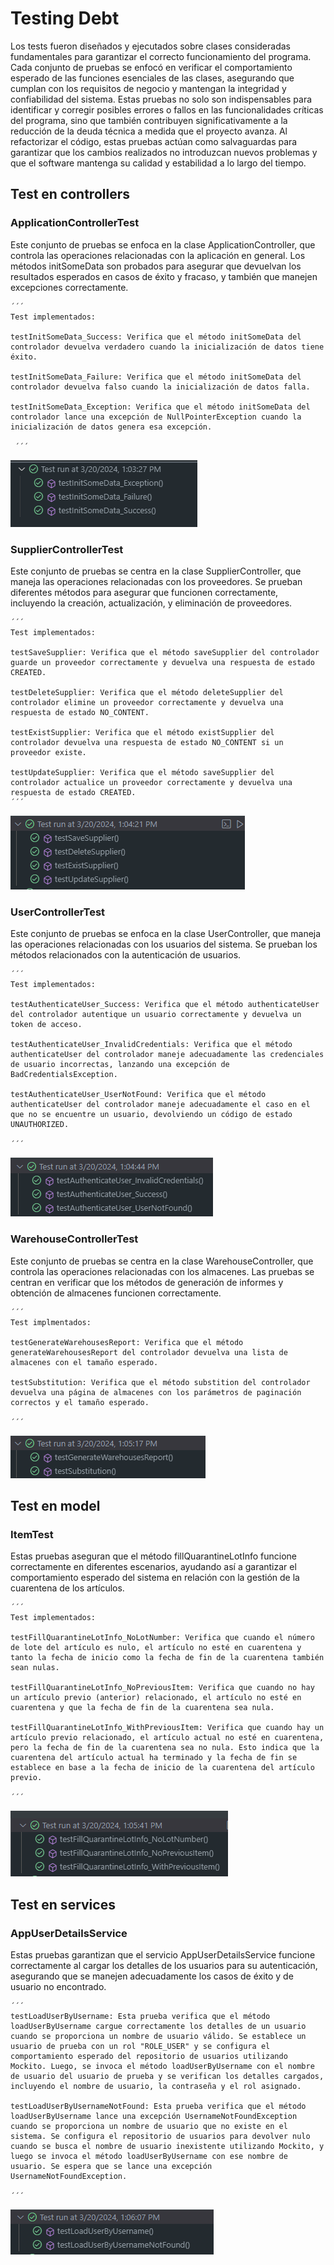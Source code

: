 # Testing Debt

Los tests fueron diseñados y ejecutados sobre clases consideradas fundamentales para garantizar el correcto funcionamiento del programa. Cada conjunto de pruebas se enfocó en verificar el comportamiento esperado de las funciones esenciales de las clases, asegurando que cumplan con los requisitos de negocio y mantengan la integridad y confiabilidad del sistema. Estas pruebas no solo son indispensables para identificar y corregir posibles errores o fallos en las funcionalidades críticas del programa, sino que también contribuyen significativamente a la reducción de la deuda técnica a medida que el proyecto avanza. Al refactorizar el código, estas pruebas actúan como salvaguardas para garantizar que los cambios realizados no introduzcan nuevos problemas y que el software mantenga su calidad y estabilidad a lo largo del tiempo.


## Test en controllers


### ApplicationControllerTest

Este conjunto de pruebas se enfoca en la clase ApplicationController, que controla las operaciones relacionadas con la aplicación en general. Los métodos initSomeData son probados para asegurar que devuelvan los resultados esperados en casos de éxito y fracaso, y también que manejen excepciones correctamente.



    ´´´ 
    Test implementados:

    testInitSomeData_Success: Verifica que el método initSomeData del controlador devuelva verdadero cuando la inicialización de datos tiene éxito.

    testInitSomeData_Failure: Verifica que el método initSomeData del controlador devuelva falso cuando la inicialización de datos falla.

    testInitSomeData_Exception: Verifica que el método initSomeData del controlador lance una excepción de NullPointerException cuando la inicialización de datos genera esa excepción.

     ´´´
 
![](img/Testing/Controller/ApplicationControllerTest.png)

### SupplierControllerTest

Este conjunto de pruebas se centra en la clase SupplierController, que maneja las operaciones relacionadas con los proveedores. Se prueban diferentes métodos para asegurar que funcionen correctamente, incluyendo la creación, actualización, y eliminación de proveedores.

    ´´´ 
    Test implementados:

    testSaveSupplier: Verifica que el método saveSupplier del controlador guarde un proveedor correctamente y devuelva una respuesta de estado CREATED.

    testDeleteSupplier: Verifica que el método deleteSupplier del controlador elimine un proveedor correctamente y devuelva una respuesta de estado NO_CONTENT.

    testExistSupplier: Verifica que el método existSupplier del controlador devuelva una respuesta de estado NO_CONTENT si un proveedor existe.

    testUpdateSupplier: Verifica que el método saveSupplier del controlador actualice un proveedor correctamente y devuelva una respuesta de estado CREATED.
    ´´´ 
![](img/Testing/Controller/SupplierControllerTest.png)

### UserControllerTest

Este conjunto de pruebas se enfoca en la clase UserController, que maneja las operaciones relacionadas con los usuarios del sistema. Se prueban los métodos relacionados con la autenticación de usuarios.
    
    ´´´ 
    Test implementados:

    testAuthenticateUser_Success: Verifica que el método authenticateUser del controlador autentique un usuario correctamente y devuelva un token de acceso.

    testAuthenticateUser_InvalidCredentials: Verifica que el método authenticateUser del controlador maneje adecuadamente las credenciales de usuario incorrectas, lanzando una excepción de BadCredentialsException.

    testAuthenticateUser_UserNotFound: Verifica que el método authenticateUser del controlador maneje adecuadamente el caso en el que no se encuentre un usuario, devolviendo un código de estado UNAUTHORIZED.

    ´´´ 
![](img/Testing/Controller/UserControllerTest.png)

### WarehouseControllerTest

Este conjunto de pruebas se centra en la clase WarehouseController, que controla las operaciones relacionadas con los almacenes. Las pruebas se centran en verificar que los métodos de generación de informes y obtención de almacenes funcionen correctamente.

    ´´´ 
    Test implmentados:

    testGenerateWarehousesReport: Verifica que el método generateWarehousesReport del controlador devuelva una lista de almacenes con el tamaño esperado.

    testSubstitution: Verifica que el método substition del controlador devuelva una página de almacenes con los parámetros de paginación correctos y el tamaño esperado.

    ´´´ 
![](img/Testing/Controller/WarehouseControllerTest.png)

## Test en model

### ItemTest
Estas pruebas aseguran que el método fillQuarantineLotInfo funcione correctamente en diferentes escenarios, ayudando así a garantizar el comportamiento esperado del sistema en relación con la gestión de la cuarentena de los artículos.
    
    ´´´
    Test implementados:

    testFillQuarantineLotInfo_NoLotNumber: Verifica que cuando el número de lote del artículo es nulo, el artículo no esté en cuarentena y tanto la fecha de inicio como la fecha de fin de la cuarentena también sean nulas.

    testFillQuarantineLotInfo_NoPreviousItem: Verifica que cuando no hay un artículo previo (anterior) relacionado, el artículo no esté en cuarentena y que la fecha de fin de la cuarentena sea nula.

    testFillQuarantineLotInfo_WithPreviousItem: Verifica que cuando hay un artículo previo relacionado, el artículo actual no esté en cuarentena, pero la fecha de fin de la cuarentena sea no nula. Esto indica que la cuarentena del artículo actual ha terminado y la fecha de fin se establece en base a la fecha de inicio de la cuarentena del artículo previo.

    ´´´
![](img/Testing/Model/ItemTest.png)

## Test en services

### AppUserDetailsService

Estas pruebas garantizan que el servicio AppUserDetailsService funcione correctamente al cargar los detalles de los usuarios para su autenticación, asegurando que se manejen adecuadamente los casos de éxito y de usuario no encontrado.

    ´´´
    testLoadUserByUsername: Esta prueba verifica que el método loadUserByUsername cargue correctamente los detalles de un usuario cuando se proporciona un nombre de usuario válido. Se establece un usuario de prueba con un rol "ROLE_USER" y se configura el comportamiento esperado del repositorio de usuarios utilizando Mockito. Luego, se invoca el método loadUserByUsername con el nombre de usuario del usuario de prueba y se verifican los detalles cargados, incluyendo el nombre de usuario, la contraseña y el rol asignado.

    testLoadUserByUsernameNotFound: Esta prueba verifica que el método loadUserByUsername lance una excepción UsernameNotFoundException cuando se proporciona un nombre de usuario que no existe en el sistema. Se configura el repositorio de usuarios para devolver nulo cuando se busca el nombre de usuario inexistente utilizando Mockito, y luego se invoca el método loadUserByUsername con ese nombre de usuario. Se espera que se lance una excepción UsernameNotFoundException.

    ´´´

![](img\Testing\Service/AppUserDetailsServiceTest.png)
    
